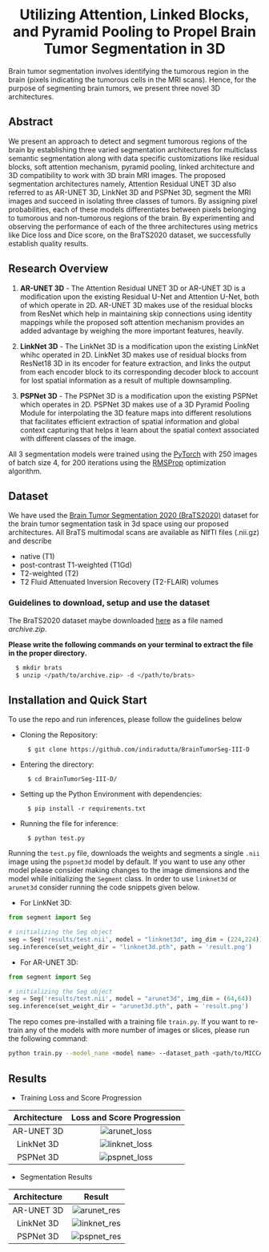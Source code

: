 <h1 align = "center">Utilizing Attention, Linked Blocks, and Pyramid Pooling to Propel Brain Tumor Segmentation in 3D</h1>
Brain tumor segmentation involves identifying the tumorous region in the brain (pixels indicating the tumorous cells in the MRI scans).  Hence, for the purpose of segmenting brain tumors, we present three novel 3D architectures.

## Abstract
We present an approach to detect and segment tumorous regions of the brain by establishing three varied segmentation architectures for multiclass semantic segmentation along with data specific customizations like residual blocks, soft attention mechanism, pyramid pooling, linked architecture and 3D compatibility to work with 3D brain MRI images. The proposed segmentation architectures namely, Attention Residual UNET 3D also referred to as AR-UNET 3D, LinkNet 3D and PSPNet 3D, segment the MRI images and succeed in isolating three classes of tumors. By assigning pixel probabilities, each of these models differentiates between pixels belonging to tumorous and non-tumorous regions of the brain. By experimenting and observing the performance of each of the three architectures using metrics like Dice loss and Dice score, on the BraTS2020 dataset, we successfully establish quality results.

## Research Overview
1. **AR-UNET 3D** - The Attention Residual UNET 3D or AR-UNET 3D is a modification upon the existing Residual U-Net and Attention U-Net, both of which operate in 2D. AR-UNET 3D makes use of the residual blocks from ResNet which help in maintaining skip connections using identity mappings while the proposed soft attention mechanism provides an added advantage by weighing the more important features, heavily.

2. **LinkNet 3D** - The LinkNet 3D is a modification upon the existing LinkNet whihc operated in 2D. LinkNet 3D makes use of residual blocks from ResNet18 3D in its encoder for feature extraction, and links the output from each encoder block to its corresponding decoder block to account for lost spatial information as a result of multiple downsampling. 

3. **PSPNet 3D** - The PSPNet 3D is a modification upon the existing PSPNet which operates in 2D. PSPNet 3D makes use of a 3D Pyramid Pooling Module for interpolating the 3D feature maps into different resolutions that facilitates efficient extraction of spatial information and global context capturing that helps it learn about the spatial context associated with different classes of the image.

All 3 segmentation models were trained using the [PyTorch](https://pytorch.org/docs/stable/index.html) with 250 images of batch size 4, for 200 iterations using the [RMSProp](https://pytorch.org/docs/stable/generated/torch.optim.RMSprop.html) optimization algorithm.

## Dataset
We have used the [Brain Tumor Segmentation 2020 (BraTS2020)](https://www.med.upenn.edu/cbica/brats2020/data.html) dataset for the brain tumor segmentation task in 3d space using our proposed architectures. All BraTS multimodal scans are available as NIfTI files (.nii.gz) and describe 
* native (T1) 
* post-contrast T1-weighted (T1Gd)
* T2-weighted (T2)
* T2 Fluid Attenuated Inversion Recovery (T2-FLAIR) volumes 

### Guidelines to download, setup and use the dataset
The BraTS2020 dataset maybe downloaded [here](https://www.kaggle.com/awsaf49/brats20-dataset-training-validation) as a file named *archive.zip*.

**Please write the following commands on your terminal to extract the file in the proper directory.**
```bash
  $ mkdir brats
  $ unzip </path/to/archive.zip> -d </path/to/brats>
```

## Installation and Quick Start
To use the repo and run inferences, please follow the guidelines below

- Cloning the Repository: 

        $ git clone https://github.com/indiradutta/BrainTumorSeg-III-D
        
- Entering the directory: 

        $ cd BrainTumorSeg-III-D/
        
- Setting up the Python Environment with dependencies:

        $ pip install -r requirements.txt

- Running the file for inference:

        $ python test.py
 
Running the `test.py` file, downloads the weights and segments a single `.nii` image using the `pspnet3d` model by default. If you want to use any other model please consider making changes to the image dimensions and the model while initializing the `Segment` class. In order to use `linknet3d` or `arunet3d` consider running the code snippets given below.

- For LinkNet 3D:
```python
from segment import Seg

# initializing the Seg object 
seg = Seg('results/test.nii', model = "linknet3d", img_dim = (224,224))
seg.inference(set_weight_dir = "linknet3d.pth", path = 'result.png')
```

- For AR-UNET 3D:
```python
from segment import Seg

# initializing the Seg object 
seg = Seg('results/test.nii', model = "arunet3d", img_dim = (64,64))
seg.inference(set_weight_dir = "arunet3d.pth", path = 'result.png')
```
The repo comes pre-installed with a training file `train.py`. If you want to re-train any of the models with more number of images or slices, please run the following command:
```bash
python train.py --model_name <model name> --dataset_path <path/to/MICCAI_BraTS2020_TrainingData/> --epochs <iterations>
```

## Results
- Training Loss and Score Progression 

Architecture | Loss and Score Progression
:-------------: | :---------: |
AR-UNET 3D | ![arunet_loss](https://user-images.githubusercontent.com/66861243/136073912-bb28ae11-3ff2-4771-8857-f29d01fc78a3.png) |
LinkNet 3D | ![linknet_loss](https://user-images.githubusercontent.com/66861243/136074028-2e4e77ad-de9e-4ee7-aab1-0f7d0784d0b4.png) |
PSPNet 3D | ![pspnet_loss](https://user-images.githubusercontent.com/66861243/136074196-c327e5c6-c8f3-4ecc-a4c6-deb1cae2964c.png) |


- Segmentation Results

Architecture | Result
:--------------------: | :-------------------: |
AR-UNET 3D | ![arunet_res](https://user-images.githubusercontent.com/66861243/136074804-2fcfbda4-9ae4-4f85-ad95-f3a6f02a2427.png) |
LinkNet 3D | ![linknet_res](https://user-images.githubusercontent.com/66861243/136074856-605644ba-9f3f-4a17-a4e3-efedd65c25c8.png) |
PSPNet 3D | ![pspnet_res](https://user-images.githubusercontent.com/66861243/136074937-0a6c4a0f-7320-471c-94c5-dca758851a75.png) |
